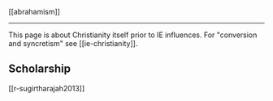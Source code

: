 [[abrahamism]]

---

This page is about Christianity itself prior to IE influences. 
For "conversion and syncretism" see [[ie-christianity]].

## Scholarship
[[r-sugirtharajah2013]]